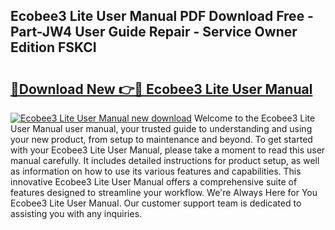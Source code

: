 ## Ecobee3 Lite User Manual PDF Download Free - Part-JW4 User Guide Repair - Service Owner Edition FSKCI

# <h2><a href="http://bc3733.oget.top/?id=Ecobee3+Lite+User+Manual">🔗Download New 👉🔴 Ecobee3 Lite User Manual</a></h2>

[![Ecobee3 Lite User Manual new download](https://i.imgur.com/5g1atiW.png)](http://bc3733.oget.top/?id=Ecobee3+Lite+User+Manual)
Welcome to the Ecobee3 Lite User Manual user manual, your trusted guide to understanding and using your new product, from setup to maintenance and beyond. To get started with your Ecobee3 Lite User Manual, please take a moment to read this user manual carefully. It includes detailed instructions for product setup, as well as information on how to use its various features and capabilities. This innovative Ecobee3 Lite User Manual offers a comprehensive suite of features designed to streamline your workflow. We're Always Here for You Ecobee3 Lite User Manual. Our customer support team is dedicated to assisting you with any inquiries.
